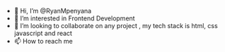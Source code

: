 - 👋 Hi, I’m @RyanMpenyana
- 👀 I’m interested in Frontend Development
- 💞️ I’m looking to collaborate on any project , my tech stack is html, css javascript and react  
- 📫 How to reach me 

<!---
RyanMpenyana/RyanMpenyana is a ✨ special ✨ repository because its `README.md` (this file) appears on your GitHub profile.
You can click the Preview link to take a look at your changes.
--->
